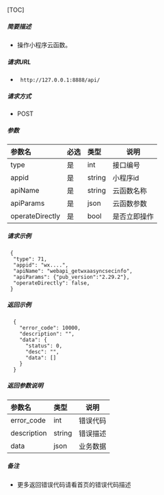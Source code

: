 [TOC]
    
##### 简要描述

- 操作小程序云函数。

##### 请求URL
- ` http://127.0.0.1:8888/api/`
  
##### 请求方式
- POST 

##### 参数

|参数名|必选|类型|说明|
|:----    |:---|:----- |-----   |
|type |是  |int | 接口编号    |
|appid |是  |string | 小程序id    |
|apiName |是  |string | 云函数名称    |
|apiParams |是  |json | 云函数参数    |
|operateDirectly |是  |bool | 是否立即操作    |

##### 请求示例

```
 {
  "type": 71,
  "appid": "wx....",
  "apiName": "webapi_getwxaasyncsecinfo",
  "apiParams": {"pub_version":"2.29.2"},
  "operateDirectly": false,
 } 
```

##### 返回示例 

``` 
  {
    "error_code": 10000,
    "description": "",
    "data": {
      "status": 0,
      "desc": "",
      "data": []
    }
  }
```

##### 返回参数说明 

|参数名|类型|说明|
|:-----  |:-----|-----                           |
|error_code |int   |错误代码  |
|description|string|错误描述|
|data|json|业务数据|

##### 备注 

- 更多返回错误代码请看首页的错误代码描述








